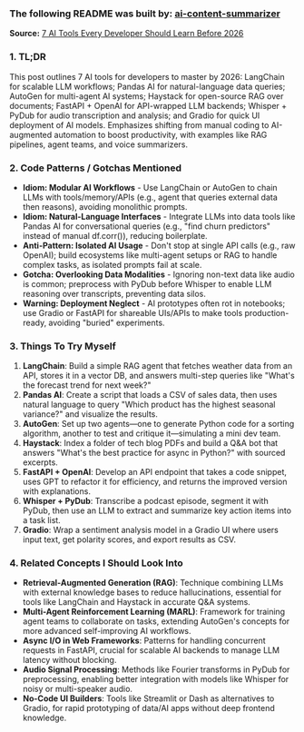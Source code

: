 ### The following README was built by: [ai-content-summarizer](https://github.com/tdiprima/ai-content-summarizer)

**Source:** [7 AI Tools Every Developer Should Learn Before 2026](https://medium.com/codrift/7-ai-tools-every-developer-should-learn-before-2026-3f43201ce737)

### 1. TL;DR
This post outlines 7 AI tools for developers to master by 2026:
LangChain for scalable LLM workflows;
Pandas AI for natural-language data queries;
AutoGen for multi-agent AI systems;
Haystack for open-source RAG over documents;
FastAPI + OpenAI for API-wrapped LLM backends;
Whisper + PyDub for audio transcription and analysis;
and Gradio for quick UI deployment of AI models.
Emphasizes shifting from manual coding to AI-augmented automation to boost productivity, with examples like RAG pipelines, agent teams, and voice summarizers.

### 2. Code Patterns / Gotchas Mentioned
- **Idiom: Modular AI Workflows** - Use LangChain or AutoGen to chain LLMs with tools/memory/APIs (e.g., agent that queries external data then reasons), avoiding monolithic prompts.
- **Idiom: Natural-Language Interfaces** - Integrate LLMs into data tools like Pandas AI for conversational queries (e.g., "find churn predictors" instead of manual df.corr()), reducing boilerplate.
- **Anti-Pattern: Isolated AI Usage** - Don't stop at single API calls (e.g., raw OpenAI); build ecosystems like multi-agent setups or RAG to handle complex tasks, as isolated prompts fail at scale.
- **Gotcha: Overlooking Data Modalities** - Ignoring non-text data like audio is common; preprocess with PyDub before Whisper to enable LLM reasoning over transcripts, preventing data silos.
- **Warning: Deployment Neglect** - AI prototypes often rot in notebooks; use Gradio or FastAPI for shareable UIs/APIs to make tools production-ready, avoiding "buried" experiments.

### 3. Things To Try Myself
1. **LangChain**: Build a simple RAG agent that fetches weather data from an API, stores it in a vector DB, and answers multi-step queries like "What's the forecast trend for next week?"
2. **Pandas AI**: Create a script that loads a CSV of sales data, then uses natural language to query "Which product has the highest seasonal variance?" and visualize the results.
3. **AutoGen**: Set up two agents—one to generate Python code for a sorting algorithm, another to test and critique it—simulating a mini dev team.
4. **Haystack**: Index a folder of tech blog PDFs and build a Q&A bot that answers "What's the best practice for async in Python?" with sourced excerpts.
5. **FastAPI + OpenAI**: Develop an API endpoint that takes a code snippet, uses GPT to refactor it for efficiency, and returns the improved version with explanations.
6. **Whisper + PyDub**: Transcribe a podcast episode, segment it with PyDub, then use an LLM to extract and summarize key action items into a task list.
7. **Gradio**: Wrap a sentiment analysis model in a Gradio UI where users input text, get polarity scores, and export results as CSV.

### 4. Related Concepts I Should Look Into
- **Retrieval-Augmented Generation (RAG)**: Technique combining LLMs with external knowledge bases to reduce hallucinations, essential for tools like LangChain and Haystack in accurate Q&A systems.
- **Multi-Agent Reinforcement Learning (MARL)**: Framework for training agent teams to collaborate on tasks, extending AutoGen's concepts for more advanced self-improving AI workflows.
- **Async I/O in Web Frameworks**: Patterns for handling concurrent requests in FastAPI, crucial for scalable AI backends to manage LLM latency without blocking.
- **Audio Signal Processing**: Methods like Fourier transforms in PyDub for preprocessing, enabling better integration with models like Whisper for noisy or multi-speaker audio.
- **No-Code UI Builders**: Tools like Streamlit or Dash as alternatives to Gradio, for rapid prototyping of data/AI apps without deep frontend knowledge.

<br>
